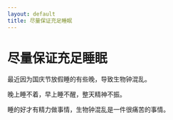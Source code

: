 ```yaml
---
layout: default
title: 尽量保证充足睡眠
---
```


# 尽量保证充足睡眠

最近因为国庆节放假睡的有些晚，导致生物钟混乱。

晚上睡不着，早上睡不醒，整天精神不振。

睡的好才有精力做事情，生物钟混乱是一件很痛苦的事情。
